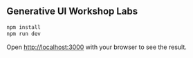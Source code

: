 ## Generative UI Workshop Labs

```bash
npm install 
npm run dev
```

Open [http://localhost:3000](http://localhost:3000) with your browser to see the result.

